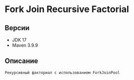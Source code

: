 
# Fork Join Recursive Factorial

## Версии
* JDK 17
* Maven 3.9.9

## Описание
    Рекурсивный факториал с использованием ForkJoinPool
